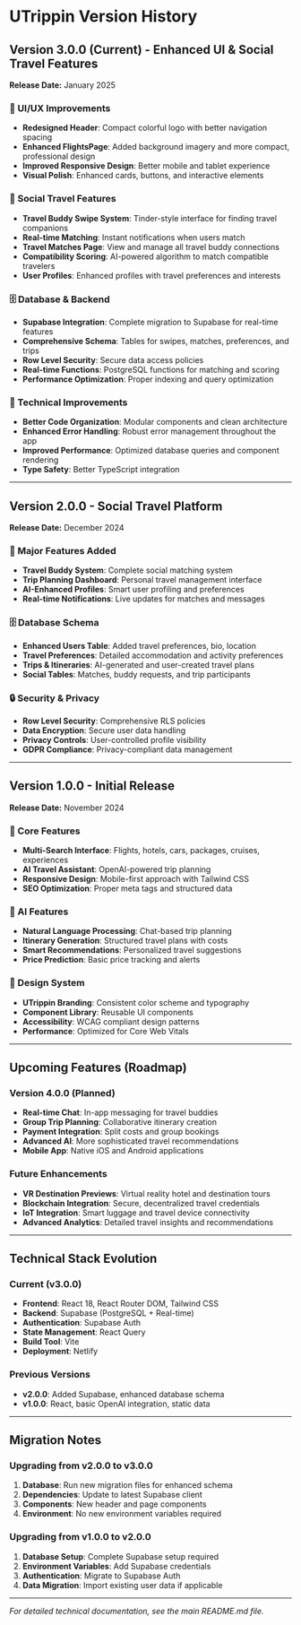 # UTrippin Version History

## Version 3.0.0 (Current) - Enhanced UI & Social Travel Features
**Release Date:** January 2025

### 🎨 UI/UX Improvements
- **Redesigned Header**: Compact colorful logo with better navigation spacing
- **Enhanced FlightsPage**: Added background imagery and more compact, professional design
- **Improved Responsive Design**: Better mobile and tablet experience
- **Visual Polish**: Enhanced cards, buttons, and interactive elements

### 👥 Social Travel Features
- **Travel Buddy Swipe System**: Tinder-style interface for finding travel companions
- **Real-time Matching**: Instant notifications when users match
- **Travel Matches Page**: View and manage all travel buddy connections
- **Compatibility Scoring**: AI-powered algorithm to match compatible travelers
- **User Profiles**: Enhanced profiles with travel preferences and interests

### 🗄️ Database & Backend
- **Supabase Integration**: Complete migration to Supabase for real-time features
- **Comprehensive Schema**: Tables for swipes, matches, preferences, and trips
- **Row Level Security**: Secure data access policies
- **Real-time Functions**: PostgreSQL functions for matching and scoring
- **Performance Optimization**: Proper indexing and query optimization

### 🔧 Technical Improvements
- **Better Code Organization**: Modular components and clean architecture
- **Enhanced Error Handling**: Robust error management throughout the app
- **Improved Performance**: Optimized database queries and component rendering
- **Type Safety**: Better TypeScript integration

---

## Version 2.0.0 - Social Travel Platform
**Release Date:** December 2024

### 🌟 Major Features Added
- **Travel Buddy System**: Complete social matching system
- **Trip Planning Dashboard**: Personal travel management interface
- **AI-Enhanced Profiles**: Smart user profiling and preferences
- **Real-time Notifications**: Live updates for matches and messages

### 🗄️ Database Schema
- **Enhanced Users Table**: Added travel preferences, bio, location
- **Travel Preferences**: Detailed accommodation and activity preferences
- **Trips & Itineraries**: AI-generated and user-created travel plans
- **Social Tables**: Matches, buddy requests, and trip participants

### 🔒 Security & Privacy
- **Row Level Security**: Comprehensive RLS policies
- **Data Encryption**: Secure user data handling
- **Privacy Controls**: User-controlled profile visibility
- **GDPR Compliance**: Privacy-compliant data management

---

## Version 1.0.0 - Initial Release
**Release Date:** November 2024

### 🚀 Core Features
- **Multi-Search Interface**: Flights, hotels, cars, packages, cruises, experiences
- **AI Travel Assistant**: OpenAI-powered trip planning
- **Responsive Design**: Mobile-first approach with Tailwind CSS
- **SEO Optimization**: Proper meta tags and structured data

### 🤖 AI Features
- **Natural Language Processing**: Chat-based trip planning
- **Itinerary Generation**: Structured travel plans with costs
- **Smart Recommendations**: Personalized travel suggestions
- **Price Prediction**: Basic price tracking and alerts

### 🎨 Design System
- **UTrippin Branding**: Consistent color scheme and typography
- **Component Library**: Reusable UI components
- **Accessibility**: WCAG compliant design patterns
- **Performance**: Optimized for Core Web Vitals

---

## Upcoming Features (Roadmap)

### Version 4.0.0 (Planned)
- **Real-time Chat**: In-app messaging for travel buddies
- **Group Trip Planning**: Collaborative itinerary creation
- **Payment Integration**: Split costs and group bookings
- **Advanced AI**: More sophisticated travel recommendations
- **Mobile App**: Native iOS and Android applications

### Future Enhancements
- **VR Destination Previews**: Virtual reality hotel and destination tours
- **Blockchain Integration**: Secure, decentralized travel credentials
- **IoT Integration**: Smart luggage and travel device connectivity
- **Advanced Analytics**: Detailed travel insights and recommendations

---

## Technical Stack Evolution

### Current (v3.0.0)
- **Frontend**: React 18, React Router DOM, Tailwind CSS
- **Backend**: Supabase (PostgreSQL + Real-time)
- **Authentication**: Supabase Auth
- **State Management**: React Query
- **Build Tool**: Vite
- **Deployment**: Netlify

### Previous Versions
- **v2.0.0**: Added Supabase, enhanced database schema
- **v1.0.0**: React, basic OpenAI integration, static data

---

## Migration Notes

### Upgrading from v2.0.0 to v3.0.0
1. **Database**: Run new migration files for enhanced schema
2. **Dependencies**: Update to latest Supabase client
3. **Components**: New header and page components
4. **Environment**: No new environment variables required

### Upgrading from v1.0.0 to v2.0.0
1. **Database Setup**: Complete Supabase setup required
2. **Environment Variables**: Add Supabase credentials
3. **Authentication**: Migrate to Supabase Auth
4. **Data Migration**: Import existing user data if applicable

---

*For detailed technical documentation, see the main README.md file.*